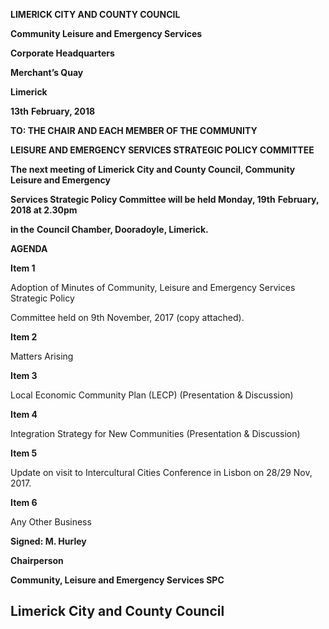 **LIMERICK CITY AND COUNTY COUNCIL**

**Community Leisure and Emergency Services**

**Corporate Headquarters**

**Merchant’s Quay**

**Limerick**

**13th** **February, 2018**

**TO: THE CHAIR AND EACH MEMBER OF THE COMMUNITY**

**LEISURE AND EMERGENCY SERVICES STRATEGIC POLICY COMMITTEE**

**The next meeting of Limerick City and County Council, Community Leisure and Emergency**

**Services Strategic Policy Committee will be held Monday, 19th** **February, 2018 at 2.30pm**

**in the** **Council Chamber, Dooradoyle, Limerick.**

**AGENDA**

**Item 1**

Adoption of Minutes of Community, Leisure and Emergency Services Strategic Policy

Committee held on 9th November, 2017 (copy attached).

**Item 2**

Matters Arising

**Item 3**

Local Economic Community Plan (LECP) (Presentation & Discussion)

**Item 4**

Integration Strategy for New Communities  (Presentation & Discussion)

**Item 5**

Update on visit to Intercultural Cities Conference in Lisbon on 28/29 Nov, 2017.

**Item 6**

Any Other Business

**Signed: M. Hurley**

**Chairperson**

**Community, Leisure and Emergency Services SPC**

**Limerick City and County Council**
---

